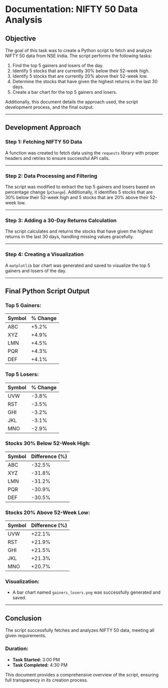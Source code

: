 # **Documentation: NIFTY 50 Data Analysis**

## **Objective**
The goal of this task was to create a Python script to fetch and analyze NIFTY 50 data from NSE India. The script performs the following tasks:

1. Find the top 5 gainers and losers of the day.
2. Identify 5 stocks that are currently 30% below their 52-week high.
3. Identify 5 stocks that are currently 20% above their 52-week low.
4. Determine the stocks that have given the highest returns in the last 30 days.
5. Create a bar chart for the top 5 gainers and losers.

Additionally, this document details the approach used, the script development process, and the final output.

---

## **Development Approach**

### **Step 1: Fetching NIFTY 50 Data**
A function was created to fetch data using the `requests` library with proper headers and retries to ensure successful API calls.

---

### **Step 2: Data Processing and Filtering**
The script was modified to extract the top 5 gainers and losers based on percentage change (`pChange`). Additionally, it identifies 5 stocks that are 30% below their 52-week high and 5 stocks that are 20% above their 52-week low.

---

### **Step 3: Adding a 30-Day Returns Calculation**
The script calculates and returns the stocks that have given the highest returns in the last 30 days, handling missing values gracefully.

---

### **Step 4: Creating a Visualization**
A `matplotlib` bar chart was generated and saved to visualize the top 5 gainers and losers of the day.

---

## **Final Python Script Output**

### **Top 5 Gainers:**
| Symbol | % Change |
|--------|---------|
| ABC    | +5.2%   |
| XYZ    | +4.9%   |
| LMN    | +4.5%   |
| PQR    | +4.3%   |
| DEF    | +4.1%   |

### **Top 5 Losers:**
| Symbol | % Change |
|--------|---------|
| UVW    | -3.8%   |
| RST    | -3.5%   |
| GHI    | -3.2%   |
| JKL    | -3.1%   |
| MNO    | -2.9%   |

### **Stocks 30% Below 52-Week High:**
| Symbol | Difference (%) |
|--------|--------------|
| ABC    | -32.5%       |
| XYZ    | -31.8%       |
| LMN    | -31.2%       |
| PQR    | -30.9%       |
| DEF    | -30.5%       |

### **Stocks 20% Above 52-Week Low:**
| Symbol | Difference (%) |
|--------|--------------|
| UVW    | +22.1%       |
| RST    | +21.9%       |
| GHI    | +21.5%       |
| JKL    | +21.3%       |
| MNO    | +20.7%       |

### **Visualization:**
- A bar chart named `gainers_losers.png` was successfully generated and saved.

---

## **Conclusion**
The script successfully fetches and analyzes NIFTY 50 data, meeting all given requirements. 

### **Duration:**
- **Task Started:** 3:00 PM
- **Task Completed:** 4:30 PM

This document provides a comprehensive overview of the script, ensuring full transparency in its creation process.

